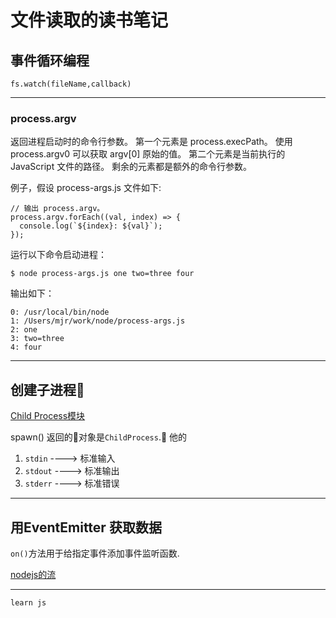 # 文件读取的读书笔记

## 事件循环编程

```
fs.watch(fileName,callback)
```
******

### **process.argv**

返回进程启动时的命令行参数。 第一个元素是 process.execPath。 使用 process.argv0 可以获取 argv[0] 原始的值。 第二个元素是当前执行的 JavaScript 文件的路径。 剩余的元素都是额外的命令行参数。

例子，假设 process-args.js 文件如下:
```
// 输出 process.argv。
process.argv.forEach((val, index) => {
  console.log(`${index}: ${val}`);
});
```
运行以下命令启动进程：
```
$ node process-args.js one two=three four
```
输出如下：
```
0: /usr/local/bin/node
1: /Users/mjr/work/node/process-args.js
2: one
3: two=three
4: four
```
*****

## 创建子进程
[Child Process模块](http://nodejs.cn/api/child_process.html#child_process_child_process_spawn_command_args_options)

spawn() 返回的对象是`ChildProcess`. 他的
1. `stdin`  ---->   标准输入
2. `stdout` ---->   标准输出
3. `stderr`  ---->   标准错误


***

## 用EventEmitter 获取数据

`on()`方法用于给指定事件添加事件监听函数.

[nodejs的流](http://nodejs.cn/api/stream.html#stream_organization_of_this_document)
***

```
learn js

```
